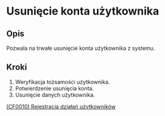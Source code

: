 # Usunięcie konta użytkownika

## Opis
Pozwala na trwałe usunięcie konta użytkownika z systemu.

## Kroki
1. Weryfikacja tożsamości użytkownika.
2. Potwierdzenie usunięcia konta.
3. Usunięcie danych użytkownika.

[(CF0010) Rejestracja działań użytkowników](../../3.wizja.systemu/3.3.cechy.funkcjonalne/cechy.funkcjonalne/CF00010.md)